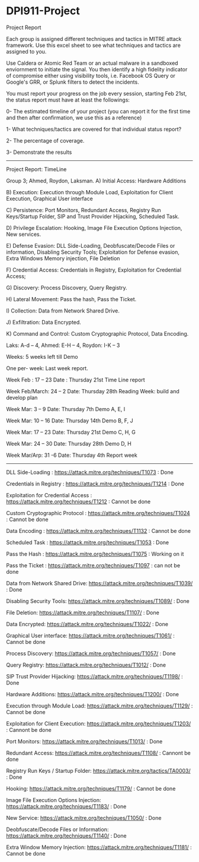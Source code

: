 # DPI911-Project
Project Report

Each group is assigned different techniques and tactics in MITRE attack framework. Use this excel sheet to see what techniques and tactics are assigned to you. 

Use Caldera or Atomic Red Team or an actual malware in a sandboxed enviornment to initiate the signal. You then identify a high fidelity indicator of compromise either using visibility tools, i.e. Facebook OS Query or Google's GRR, or Splunk filters to detect the incidents. 

You must report your progress on the job every session, starting Feb 21st, the status report must have at least the followings:

0- The estimated timeline of your project (you can report it for the first time and then after confirmation, we use this as a reference)

1-  What techniques/tactics are covered for that individual status report?

2- The percentage of coverage. 

3- Demonstrate the results

-----------------------------------------------------------------------------------------------------------------

Project Report: TimeLine

Group 3; Ahmed, Roydon, Laksman.
A)	 Initial Access: Hardware Additions

B)	 Execution: Execution through Module Load, Exploitation for Client Execution, Graphical User interface

C)	Persistence:  Port Monitors, Redundant Access, Registry Run Keys/Startup Folder, SIP and Trust Provider 
Hijacking, Scheduled Task.

D)	 Privilege Escalation: Hooking, Image File Execution Options Injection, New services.

E)	 Defense Evasion: DLL Side-Loading, Deobfuscate/Decode Files or information, Disabling Security Tools; 
Exploitation for Defense evasion, Extra Windows Memory injection, File Deletion

F)	Credential Access: Credentials in Registry, Exploitation for Credential Access;

G)	 Discovery: Process Discovery, Query Registry.

H)	 Lateral Movement: Pass the hash, Pass the Ticket.

I)	 Collection: Data from Network Shared Drive.

J)	 Exfiltration: Data Encrypted.

K)	 Command and Control: Custom Cryptographic Protocol, Data Encoding.  

Laks: A-d – 4, Ahmed: E-H – 4, Roydon: I-K – 3

Weeks: 5 weeks left till Demo 

One per- week: Last week report. 

Week Feb : 17 – 23	Date : Thursday 21st  	Time Line report

Week Feb/March: 24 – 2	Date: Thursday 28th	Reading Week: build and develop plan

Week Mar: 3 – 9	Date: Thursday 7th	Demo A, E, I

Week Mar: 10 – 16	Date: Thursday 14th	Demo B, F, J

Week Mar: 17 – 23	Date: Thursday 21st	Demo C, H, G

Week Mar: 24 – 30	Date: Thursday 28th	Demo D, H

Week Mar/Arp: 31 -6	Date: Thursday 4th	Report week

-----------------------------------------------------------------------------------------------------------------

DLL Side-Loading : https://attack.mitre.org/techniques/T1073 : Done

Credentials in Registry : https://attack.mitre.org/techniques/T1214 : Done

Exploitation for Credential Access : https://attack.mitre.org/techniques/T1212 : Cannot be done

Custom Cryptographic Protocol : https://attack.mitre.org/techniques/T1024 : Cannot be done

Data Encoding : https://attack.mitre.org/techniques/T1132 : Cannot be done

Scheduled Task : https://attack.mitre.org/techniques/T1053 : Done

Pass the Hash : https://attack.mitre.org/techniques/T1075 : Working on it

Pass the Ticket : https://attack.mitre.org/techniques/T1097 : can not be done

Data from Network Shared Drive: https://attack.mitre.org/techniques/T1039/ : Done

Disabling Security Tools: https://attack.mitre.org/techniques/T1089/ : Done

File Deletion: https://attack.mitre.org/techniques/T1107/ : Done

Data Encrypted: https://attack.mitre.org/techniques/T1022/ : Done

Graphical User interface: https://attack.mitre.org/techniques/T1061/ : Cannot be done

Process Discovery: https://attack.mitre.org/techniques/T1057/ : Done

Query Registry: https://attack.mitre.org/techniques/T1012/ : Done

SIP Trust Provider Hijacking: https://attack.mitre.org/techniques/T1198/ : Done

Hardware Additions: https://attack.mitre.org/techniques/T1200/ : Done

Execution through Module Load: https://attack.mitre.org/techniques/T1129/ : Cannot be done

Exploitation for Client Execution: https://attack.mitre.org/techniques/T1203/ : Cannont be done

Port Monitors: https://attack.mitre.org/techniques/T1013/ : Done

Redundant Access: https://attack.mitre.org/techniques/T1108/ : Cannont be done

Registry Run Keys / Startup Folder: https://attack.mitre.org/tactics/TA0003/ : Done

Hooking: https://attack.mitre.org/techniques/T1179/ : Cannot be done

Image File Execution Options Injection: https://attack.mitre.org/techniques/T1183/ : Done

New Service: https://attack.mitre.org/techniques/T1050/ : Done

Deobfuscate/Decode Files or Information: https://attack.mitre.org/techniques/T1140/ : Done

Extra Window Memory Injection: https://attack.mitre.org/techniques/T1181/ : Cannot be done
 






